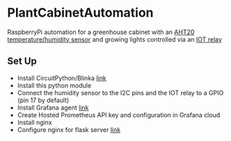 # PlantCabinetAutomation
RaspberryPi automation for a greenhouse cabinet with an [AHT20 temperature/humidity sensor](https://www.adafruit.com/product/5181) and growing lights controlled via an [IOT relay](https://www.adafruit.com/product/2935)

## Set Up
* Install CircuitPython/Blinka [link](https://learn.adafruit.com/circuitpython-on-raspberrypi-linux/installing-circuitpython-on-raspberry-pi#update-your-pi-and-python-2993452)
* Install this python module
* Connect the humidity sensor to the I2C pins and the IOT relay to a GPIO (pin 17 by default)
* Install Grafana agent [link](https://grafana.com/docs/agent/latest/set-up/install-agent-linux/)
* Create Hosted Prometheus API key and configuration in Grafana cloud
* Install nginx
* Configure nginx for flask server [link](https://flask.palletsprojects.com/en/2.2.x/deploying/nginx/)

